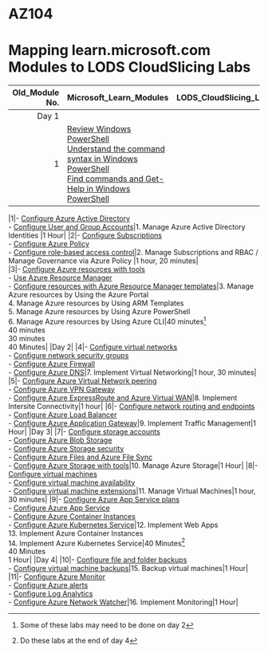 # AZ104
# Mapping learn.microsoft.com Modules to LODS CloudSlicing Labs


|Old_Module No.|Microsoft_Learn_Modules | LODS_CloudSlicing_Labs |Expected_Lab Duration |
|---:|---|---|---|
|Day 1|
|1|[Review Windows PowerShell](https://learn.microsoft.com/en-us/training/modules/review-windows-powershell/)<br>[Understand the command syntax in Windows PowerShell](https://learn.microsoft.com/en-us/training/modules/understand-command-syntax-windows-powershell/)<br>[Find commands and Get-Help in Windows PowerShell](https://learn.microsoft.com/en-us/training/modules/find-commands-get-help-windows-powershell/)|||



|1|- [Configure Azure Active Directory](https://learn.microsoft.com/en-us/training/modules/configure-azure-active-directory/)<BR>- [Configure User and Group Accounts](https://learn.microsoft.com/en-us/training/modules/configure-user-group-accounts/)|1.	Manage Azure Active Directory Identities |1 Hour|
|2|- [Configure Subscriptions](https://learn.microsoft.com/en-us/training/modules/configure-subscriptions/)<br>- [Configure Azure Policy](https://learn.microsoft.com/en-us/training/modules/configure-azure-policy/)<br>- [Configure role-based access control](https://learn.microsoft.com/en-us/training/modules/configure-role-based-access-control/)|2.	Manage Subscriptions and RBAC / Manage Governance via Azure Policy |1 hour, 20 minutes|  
|3|- [Configure Azure resources with tools](https://learn.microsoft.com/en-us/training/modules/configure-azure-resources-tools/)<BR>- [Use Azure Resource Manager](https://learn.microsoft.com/en-us/training/modules/use-azure-resource-manager/)<BR>- [Configure resources with Azure Resource Manager templates](https://learn.microsoft.com/en-us/training/modules/configure-resources-arm-templates/)|3.	Manage Azure resources by Using the Azure Portal <br>4.	Manage Azure resources by Using ARM Templates <br>5.	Manage Azure resources by Using Azure PowerShell<br>6.	Manage Azure resources by Using Azure CLI|40 minutes[^1]<br>40 minutes<br>30 minutes<br>40 Minutes|
|Day 2|
|4|- [Configure virtual networks](https://learn.microsoft.com/en-us/training/modules/configure-virtual-networks/)<BR>- [Configure network security groups](https://learn.microsoft.com/en-us/training/modules/configure-network-security-groups/)<BR>- [Configure Azure Firewall](https://learn.microsoft.com/en-us/training/modules/configure-azure-firewall/)<BR>- [Configure Azure DNS](https://learn.microsoft.com/en-us/training/modules/configure-azure-dns/)|7.	Implement Virtual Networking|1 hour, 30 minutes|
|5|- [Configure Azure Virtual Network peering](https://learn.microsoft.com/en-us/training/modules/configure-vnet-peering/)<BR>- [Configure Azure VPN Gateway](https://learn.microsoft.com/en-us/training/modules/configure-vpn-gateway/)<BR>- [Configure Azure ExpressRoute and Azure Virtual WAN](https://learn.microsoft.com/en-us/training/modules/configure-expressroute-virtual-wan/)|8.	Implement Intersite Connectivity|1 hour|
|6|- [Configure network routing and endpoints](https://learn.microsoft.com/en-us/training/modules/configure-network-routing-endpoints/)<BR>- [Configure Azure Load Balancer](https://learn.microsoft.com/en-us/training/modules/configure-azure-load-balancer/)<BR>- [Configure Azure Application Gateway](https://learn.microsoft.com/en-us/training/modules/configure-azure-application-gateway/)|9.	Implement Traffic Management|1 Hour|
|Day 3|
|7|- [Configure storage accounts](https://learn.microsoft.com/en-us/training/modules/configure-storage-accounts/)<BR>- [Configure Azure Blob Storage](https://learn.microsoft.com/en-us/training/modules/configure-blob-storage/)<BR>- [Configure Azure Storage security](https://learn.microsoft.com/en-us/training/modules/configure-storage-security/)<BR>- [Configure Azure Files and Azure File Sync](https://learn.microsoft.com/en-us/training/modules/configure-azure-files-file-sync/)<BR>- [Configure Azure Storage with tools](https://learn.microsoft.com/en-us/training/modules/configure-storage-tools/)|10.	Manage Azure Storage|1 Hour|
|8|- [Configure virtual machines](https://learn.microsoft.com/en-us/training/modules/configure-virtual-machines/)<BR>- [Configure virtual machine availability](https://learn.microsoft.com/en-us/training/modules/configure-virtual-machine-availability/)<BR>- [Configure virtual machine extensions](https://learn.microsoft.com/en-us/training/modules/configure-virtual-machine-extensions/)|11.	Manage Virtual Machines|1 hour, 30 minutes|
|9|- [Configure Azure App Service plans](https://learn.microsoft.com/en-us/training/modules/configure-app-service-plans/)<BR>- [Configure Azure App Service](https://learn.microsoft.com/en-us/training/modules/configure-azure-app-services/)<BR>- [Configure Azure Container Instances](https://learn.microsoft.com/en-us/training/modules/configure-azure-container-instances/)<BR>- [Configure Azure Kubernetes Service](https://learn.microsoft.com/en-us/training/modules/configure-azure-kubernetes-service/)|12.	Implement Web Apps<br>13.	Implement Azure Container Instances<br>14.	Implement Azure Kubernetes Service|40 Minutes[^2]<br>40 Minutes<br>1 Hour|
|Day 4|
|10|- [Configure file and folder backups](https://learn.microsoft.com/en-us/training/modules/configure-file-folder-backups/)<BR>- [Configure virtual machine backups](https://learn.microsoft.com/en-us/training/modules/configure-virtual-machine-backups/)|15.	Backup virtual machines|1 Hour|
|11|- [Configure Azure Monitor](https://learn.microsoft.com/en-us/training/modules/configure-azure-monitor/)<BR>- [Configure Azure alerts](https://learn.microsoft.com/en-us/training/modules/configure-azure-alerts/)<BR>- [Configure Log Analytics](https://learn.microsoft.com/en-us/training/modules/configure-log-analytics/)<BR>- [Configure Azure Network Watcher](https://learn.microsoft.com/en-us/training/modules/configure-network-watcher/)|16.	Implement Monitoring|1 Hour|

[^1]: Some of these labs may need to be done on day 2  
[^2]: Do these labs at the end of day 4
